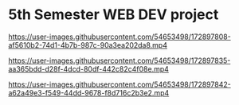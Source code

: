 # 5th Semester WEB DEV project



https://user-images.githubusercontent.com/54653498/172897808-af5610b2-74d1-4b7b-987c-90a3ea202da8.mp4



https://user-images.githubusercontent.com/54653498/172897835-aa365bdd-d28f-4dcd-80df-442c82c4f08e.mp4



https://user-images.githubusercontent.com/54653498/172897842-a62a49e3-f549-44dd-9678-f8d716c2b3e2.mp4

